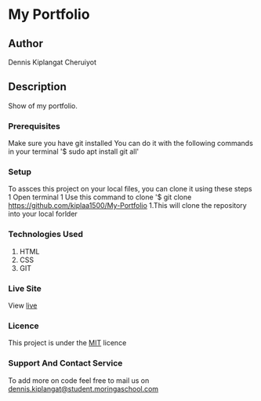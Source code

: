 # My Portfolio
## Author
Dennis Kiplangat Cheruiyot 
## Description
Show of my portfolio.
### Prerequisites
Make sure you have git installed 
You can do it with the following commands in your terminal
'$ sudo apt install git all'
### Setup
To assces this project on your local files, you can clone it using these steps 
1 Open terminal
1 Use this command to clone '$ git clone https://github.com/kiplaa1500/My-Portfolio
1.This will clone the repository into your local forlder 
### Technologies Used 
1. HTML
1. CSS
1. GIT 
### Live Site 
View [live]()
### Licence
This project is under the [MIT](LICENCE) licence
### Support And Contact Service 
To add more on code feel free to mail us on 
dennis.kiplangat@student.moringaschool.com
